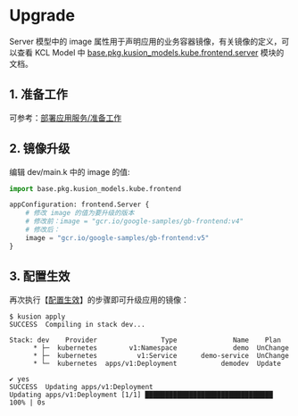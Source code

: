 # Upgrade

Server 模型中的 image 属性用于声明应用的业务容器镜像，有关镜像的定义，可以查看 KCL Model 中 [base.pkg.kusion_models.kube.frontend.server](/docs/reference/model/kusion_models/kube/frontend/doc_server) 模块的文档。

## 1. 准备工作

可参考：[部署应用服务/准备工作](./1-deploy-server.md#1-%E5%87%86%E5%A4%87%E5%B7%A5%E4%BD%9C)

## 2. 镜像升级

编辑 dev/main.k 中的 image 的值:

```py
import base.pkg.kusion_models.kube.frontend

appConfiguration: frontend.Server {
    # 修改 image 的值为要升级的版本
    # 修改前：image = "gcr.io/google-samples/gb-frontend:v4"
    # 修改后：
    image = "gcr.io/google-samples/gb-frontend:v5"
}
```

## 3. 配置生效

再次执行【[配置生效](./1-deploy-server.md#4-%E9%85%8D%E7%BD%AE%E7%94%9F%E6%95%88)】的步骤即可升级应用的镜像：

```
$ kusion apply
SUCCESS  Compiling in stack dev...

Stack: dev    Provider                Type              Name    Plan
      * ├─  kubernetes        v1:Namespace              demo  UnChange
      * ├─  kubernetes          v1:Service      demo-service  UnChange
      * └─  kubernetes  apps/v1:Deployment           demodev  Update

✔ yes
SUCCESS  Updating apps/v1:Deployment
Updating apps/v1:Deployment [1/1] ████████████████████████████████ 100% | 0s
```
